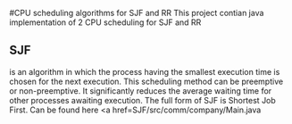 #CPU scheduling algorithms for SJF and RR
This project contian java implementation of 2 CPU scheduling for SJF and RR

## SJF 
is an algorithm in which the process having the smallest execution time is chosen for the next execution. This scheduling method can be preemptive or non-preemptive. It significantly reduces the average waiting time for other processes awaiting execution. The full form of SJF is Shortest Job First. Can be found here <a href=SJF/src/comm/company/Main.java
